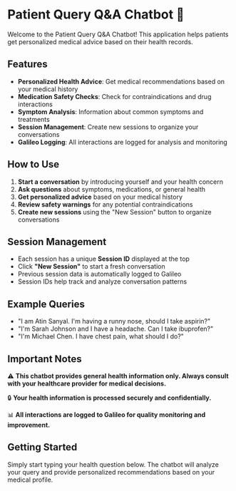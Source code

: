 # Patient Query Q&A Chatbot 🏥

Welcome to the Patient Query Q&A Chatbot! This application helps patients get personalized medical advice based on their health records.

## Features

- **Personalized Health Advice**: Get medical recommendations based on your medical history
- **Medication Safety Checks**: Check for contraindications and drug interactions
- **Symptom Analysis**: Information about common symptoms and treatments
- **Session Management**: Create new sessions to organize your conversations
- **Galileo Logging**: All interactions are logged for analysis and monitoring

## How to Use

1. **Start a conversation** by introducing yourself and your health concern
2. **Ask questions** about symptoms, medications, or general health
3. **Get personalized advice** based on your medical history
4. **Review safety warnings** for any potential contraindications
5. **Create new sessions** using the "New Session" button to organize conversations

## Session Management

- Each session has a unique **Session ID** displayed at the top
- Click **"New Session"** to start a fresh conversation
- Previous session data is automatically logged to Galileo
- Session IDs help track and analyze conversation patterns

## Example Queries

- "I am Atin Sanyal. I'm having a runny nose, should I take aspirin?"
- "I'm Sarah Johnson and I have a headache. Can I take ibuprofen?"
- "I'm Michael Chen. I have chest pain, what should I do?"

## Important Notes

⚠️ **This chatbot provides general health information only. Always consult with your healthcare provider for medical decisions.**

🔒 **Your health information is processed securely and confidentially.**

📊 **All interactions are logged to Galileo for quality monitoring and improvement.**

## Getting Started

Simply start typing your health question below. The chatbot will analyze your query and provide personalized recommendations based on your medical profile. 